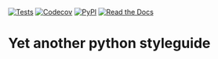 [![Tests](https://github.com/vahaah/yap-styleguide/workflows/Tests/badge.svg)](https://github.com/vahaah/yap-styleguide/actions?workflow=Tests)
[![Codecov](https://codecov.io/gh/vahaah/yap-styleguide/branch/master/graph/badge.svg)](https://codecov.io/gh/vahaah/yap-styleguide)
[![PyPI](https://img.shields.io/pypi/v/yap-styleguide.svg)](https://pypi.org/project/yap-styleguide/)
[![Read the Docs](https://readthedocs.org/projects/hypermodern-python/badge/)](https://yap-styleguide.readthedocs.io/)

# Yet another python styleguide

